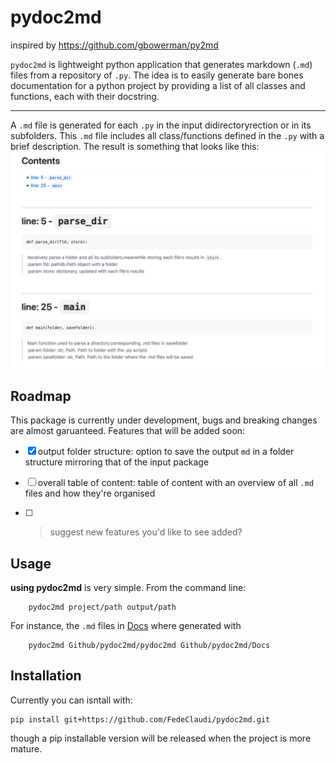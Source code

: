 # pydoc2md
inspired by https://github.com/gbowerman/py2md


`pydoc2md` is lightweight python application that generates markdown (`.md`) files from a repository of `.py`. The idea is to easily generate bare bones documentation for a python project by providing a list of all classes and functions, each with their docstring. 

----

A `.md` file is generated for each `.py` in the input didirectoryrection or in its subfolders. 
This `.md` file includes all class/functions defined in the `.py` with a brief description. The result is something that looks like this: 
![](screenshots/pydoc2md.png)

## Roadmap
This package is currently under development, bugs and breaking changes are almost garuanteed. 
Features that will be added soon:

- [x] output folder structure: option to save the output `md` in a folder structure mirroring that of the input package
- [ ] overall table of content: table of content with an overview of all `.md` files and how they're organised
- [ ] > suggest new features you'd like to see added?


## Usage
**using pydoc2md** is very simple. From the command line:
```
    pydoc2md project/path output/path
```

For instance, the `.md` files in [Docs](Docs) where generated with
```
    pydoc2md Github/pydoc2md/pydoc2md Github/pydoc2md/Docs
```

## Installation
Currently you can isntall  with:

```
pip install git+https://github.com/FedeClaudi/pydoc2md.git
```

though a pip installable version will be released when the project is more mature.
